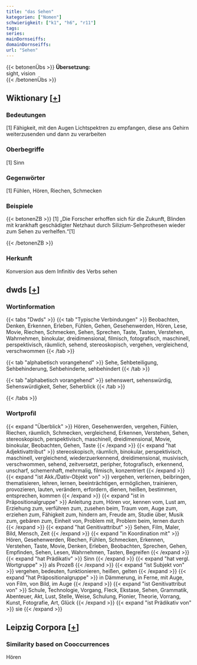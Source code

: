 ```yaml
---
title: "das Sehen"
kategorien: ["Nomen"]
schwierigkeit: ["k1", "h6", "r11"]
tags:
series:
mainDornseiffs:
domainDornseiffs:
url: "Sehen"
---
```


{{< betonenÜbs >}}
**Übersetzung:**  
sight, vision  
{{< /betonenÜbs >}}

## Wiktionary [[+](https://de.wiktionary.org/wiki/Sehen)]

### Bedeutungen
[1] Fähigkeit, mit den Augen Lichtspektren zu empfangen, diese ans Gehirn weiterzusenden und dann zu verarbeiten  

### Oberbegriffe
[1] Sinn  

### Gegenwörter
[1] Fühlen, Hören, Riechen, Schmecken  

### Beispiele
{{< betonenZB >}}
[1] „Die Forscher erhoffen sich für die Zukunft, Blinden mit krankhaft geschädigter Netzhaut durch Silizium-Sehprothesen wieder zum Sehen zu verhelfen.“[1]  

{{< /betonenZB >}}
### Herkunft
Konversion aus dem Infinitiv des Verbs sehen  



## dwds [[+](https://www.dwds.de/wb/Sehen)]

### Wortinformation
{{< tabs "Dwds" >}}
{{< tab "Typische Verbindungen" >}}
Beobachten, Denken, Erkennen, Erleben, Fühlen, Gehen, Gesehenwerden, Hören, Lese, Movie, Riechen, Schmecken, Sehen, Sprechen, Taste, Tasten, Verstehen, Wahrnehmen, binokular, dreidimensional, filmisch, fotografisch, maschinell, perspektivisch, räumlich, sehend, stereoskopisch, vergehen, vergleichend, verschwommen
{{< /tab >}}

{{< tab "alphabetisch vorangehend" >}}
Sehe, Sehbeteiligung, Sehbehinderung, Sehbehinderte, sehbehindert
{{< /tab >}}

{{< tab "alphabetisch vorangehend" >}}
sehenswert, sehenswürdig, Sehenswürdigkeit, Seher, Seherblick
{{< /tab >}}

{{< /tabs >}}

### Wortprofil
{{< expand "Überblick" >}} Hören, Gesehenwerden, vergehen, Fühlen, Riechen, räumlich, Schmecken, vergleichend, Erkennen, Verstehen, Sehen, stereoskopisch, perspektivisch, maschinell, dreidimensional, Movie, binokular, Beobachten, Gehen, Taste {{< /expand >}}
{{< expand "hat Adjektivattribut" >}} stereoskopisch, räumlich, binokular, perspektivisch, maschinell, vergleichend, wiederzuerkennend, dreidimensional, musivisch, verschwommen, sehend, zeitversetzt, peripher, fotografisch, erkennend, unscharf, schemenhaft, mehrmalig, filmisch, konzentriert {{< /expand >}}
{{< expand "ist Akk./Dativ-Objekt von" >}} vergehen, verlernen, beibringen, thematisieren, lehren, lernen, beeinträchtigen, ermöglichen, trainieren, provozieren, lauten, verändern, erfordern, dienen, heißen, bestimmen, entsprechen, kommen {{< /expand >}}
{{< expand "ist in Präpositionalgruppe" >}} Anleitung zum, Hören vor, kennen vom, Lust am, Erziehung zum, verführen zum, zusehen beim, Traum vom, Auge zum, erziehen zum, Fähigkeit zum, hindern am, Freude am, Studie über, Musik zum, gebären zum, Einheit von, Problem mit, Problem beim, lernen durch {{< /expand >}}
{{< expand "hat Genitivattribut" >}} Sehen, Film, Maler, Bild, Mensch, Zeit {{< /expand >}}
{{< expand "in Koordination mit" >}} Hören, Gesehenwerden, Riechen, Fühlen, Schmecken, Erkennen, Verstehen, Taste, Movie, Denken, Erleben, Beobachten, Sprechen, Gehen, Empfinden, Sehen, Lesen, Wahrnehmen, Tasten, Begreifen {{< /expand >}}
{{< expand "hat Prädikativ" >}} Sinn {{< /expand >}}
{{< expand "hat vergl. Wortgruppe" >}} als Prozeß {{< /expand >}}
{{< expand "ist Subjekt von" >}} vergehen, bedeuten, funktionieren, heißen, gelten {{< /expand >}}
{{< expand "hat Präpositionalgruppe" >}} in Dämmerung, in Ferne, mit Auge, von Film, von Bild, im Auge {{< /expand >}}
{{< expand "ist Genitivattribut von" >}} Schule, Technologie, Vorgang, Fleck, Ekstase, Sehen, Grammatik, Abenteuer, Akt, Lust, Stelle, Weise, Schulung, Pionier, Theorie, Vorrang, Kunst, Fotografie, Art, Glück {{< /expand >}}
{{< expand "ist Prädikativ von" >}} sie {{< /expand >}}

## Leipzig Corpora [[+](https://corpora.uni-leipzig.de/en/res?word=Sehen&corpusId=deu_newscrawl-public_2018)]


### Similarity based on Cooccurrences
Hören

